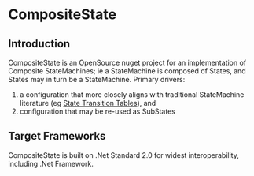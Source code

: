 # CompositeState

## Introduction

CompositeState is an OpenSource nuget project for an implementation of Composite StateMachines; ie a StateMachine is composed of States, and States may in turn be a StateMachine. Primary drivers:
1. a configuration that more closely aligns with traditional StateMachine literature (eg [State Transition Tables](https://en.wikipedia.org/wiki/State-transition_table#One-dimension)), and
1. configuration that may be re-used as SubStates

## Target Frameworks

CompositeState is built on .Net Standard 2.0 for widest interoperability, including .Net Framework.